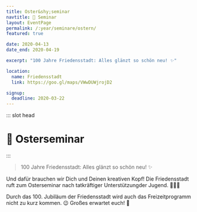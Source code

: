 ```yaml
---
title: Oster&shy;seminar
navtitle: 🐰 Seminar
layout: EventPage
permalink: /:year/seminare/ostern/
featured: true

date: 2020-04-13
date_end: 2020-04-19

excerpt: "100 Jahre Friedensstadt: Alles glänzt so schön neu! ✨"

location:
  name: Friedensstadt
  link: https://goo.gl/maps/VWwDUWjrojD2

signup:
  deadline: 2020-03-22
---
```


::: slot head

# :rabbit: Oster&shy;seminar

:::

<!-- :zap: **Geis·tes·blitz**
[ˈɡaɪ̯stəsblɪts]<br>
Umgangssprachlich:<br>
Plötzlicher guter Einfall

**Das Osterseminar 2019 - ein guter Einfall**<br>
Wir beten, arbeiten und lachen mit viel Freude, Licht und Wärme :fire:.

Auf dem Osterseminar helfen wir ganz praktisch die Friedensstadt wieder ein bisschen schöner :sunflower::blossom: zu machen. Nach der Arbeit :construction_worker_woman: kommt bekanntlich das Vergnügen und das wollen wir mit verschiedenen Freizeitaktivitäten verbringen. Je nachdem wie es die Wetterlage zulässt, werden wir uns draußen oder drinnen bei Spiel und Spaß :smile: besser kennenlernen und abends sollen das Lagerfeuer und die guten Gespräche natürlich nicht fehlen! :tada: -->

> 100 Jahre Friedensstadt: Alles glänzt so schön neu! ✨

Und dafür brauchen wir Dich und Deinen kreativen Kopf! Die Friedensstadt ruft zum
Osterseminar nach tatkräftiger Unterstützungder Jugend. 💪👩‍🎨

Durch das 100. Jubiläum der Friedensstadt wird auch das Freizeitprogramm
nicht zu kurz kommen. 😉 Großes erwartet euch! 🦊
